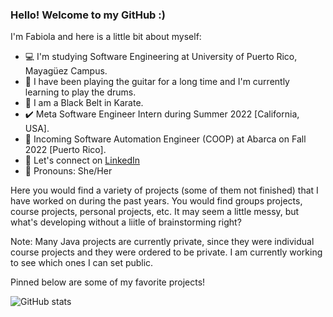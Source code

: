 ### Hello! Welcome to my GitHub :)

I'm Fabiola and here is a little bit about myself: 
- 💻 I'm studying Software Engineering at University of Puerto Rico, Mayagüez Campus.
- 🎸 I have been playing the guitar for a long time and I'm currently learning to play the drums.
- 🥋 I am a Black Belt in Karate.
- ✔️ Meta Software Engineer Intern during Summer 2022 [California, USA].
- 👀 Incoming Software Automation Engineer (COOP) at Abarca on Fall 2022 [Puerto Rico].
- 👋 Let's connect on [LinkedIn](https://www.linkedin.com/in/fab-robles-vega/)
- 🙂 Pronouns: She/Her

Here you would find a variety of projects (some of them not finished) that I have worked on during the past years. You would find groups projects, course projects, personal projects, etc. It may seem a little messy, but what's developing without a liitle of brainstorming right? 

Note: Many Java projects are currently private, since they were individual course projects and they were ordered to be private. I am currently working to see which ones I can set public.

Pinned below are some of my favorite projects!

![GitHub stats](https://github-readme-stats.vercel.app/api?username=fabiolarobles1&theme=blue-green&show_icons=true&count_private=true)


<!--
- 🔭 I’m currently working on ...
- 🌱 I’m currently learning ...
- 👯 I’m looking to collaborate on ...
- 🤔 I’m looking for help with ...
- 💬 Ask me about ...
- 📫 How to reach me: ...
- 😄 Pronouns: ...
- ⚡ Fun fact: ...
-->
